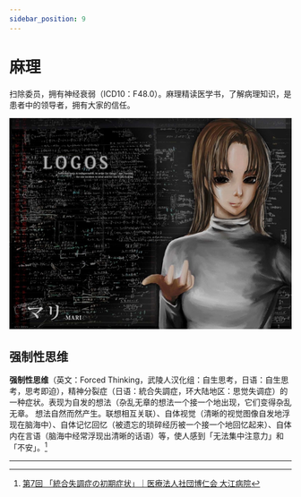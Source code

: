 ```yaml
---
sidebar_position: 9
---
```


# 麻理

扫除委员，拥有神经衰弱（ICD10：F48.0）。麻理精读医学书，了解病理知识，是患者中的领导者，拥有大家的信任。

![mari](../images/thumb_mari.jpg)

## 强制性思维

**强制性思维**（英文：Forced Thinking，武陵人汉化组：自生思考，日语：自生思考，思考即迫），精神分裂症（日语：統合失調症，环大陆地区：思觉失调症）的一种症状。表现为自发的想法（杂乱无章的想法一个接一个地出现，它们变得杂乱无章。 想法自然而然产生。联想相互关联）、自体视觉（清晰的视觉图像自发地浮现在脑海中）、自体记忆回忆（被遗忘的琐碎经历被一个接一个地回忆起来）、自体内在言语（脑海中经常浮现出清晰的话语）等，使人感到「无法集中注意力」和「不安」。[^1]

---

[^1]: [第7回 「統合失調症の初期症状」｜医療法人社団博仁会 大江病院](http://www.oe-hospital.or.jp/column/column7.html)
